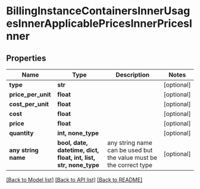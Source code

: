 # BillingInstanceContainersInnerUsagesInnerApplicablePricesInnerPricesInner


## Properties
Name | Type | Description | Notes
------------ | ------------- | ------------- | -------------
**type** | **str** |  | [optional] 
**price_per_unit** | **float** |  | [optional] 
**cost_per_unit** | **float** |  | [optional] 
**cost** | **float** |  | [optional] 
**price** | **float** |  | [optional] 
**quantity** | **int, none_type** |  | [optional] 
**any string name** | **bool, date, datetime, dict, float, int, list, str, none_type** | any string name can be used but the value must be the correct type | [optional]

[[Back to Model list]](../README.md#documentation-for-models) [[Back to API list]](../README.md#documentation-for-api-endpoints) [[Back to README]](../README.md)


